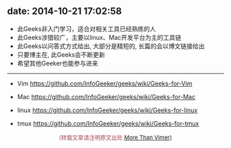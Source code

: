 date: 2014-10-21 17:02:58
---
* 此Geeks非入门学习，适合对相关工具已经熟练的人
* 此Geeks涉猎较广，主要以linux、Mac开发平台为主的工具链
* 此Geeks以问答式方式给出, 大部分是精短的, 长篇的会以博文链接给出
* 只要博主在, 此Geeks会不断更新
* 希望其他Geeker也能参与进来

- - -
* Vim
https://github.com/InfoGeeker/geeks/wiki/Geeks-for-Vim

* Mac
https://github.com/InfoGeeker/geeks/wiki/Geeks-for-Mac

* linux
https://github.com/InfoGeeker/geeks/wiki/Geeks-for-linux

* tmux
https://github.com/InfoGeeker/geeks/wiki/Geeks-for-tmux


<center><font color='#a44a54' size='2px'>(转载文章请注明原文出处 <a href='http://vimer.me' style='font-color:#496b98'>More Than Vimer)</a></font></center>
